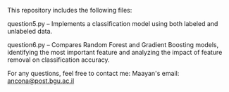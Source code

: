 This repository includes the following files:

question5.py – Implements a classification model using both labeled and unlabeled data.

question6.py – Compares Random Forest and Gradient Boosting models, identifying the most important feature and analyzing the impact of feature removal on classification accuracy.


For any questions, feel free to contact me:
Maayan's email: ancona@post.bgu.ac.il
